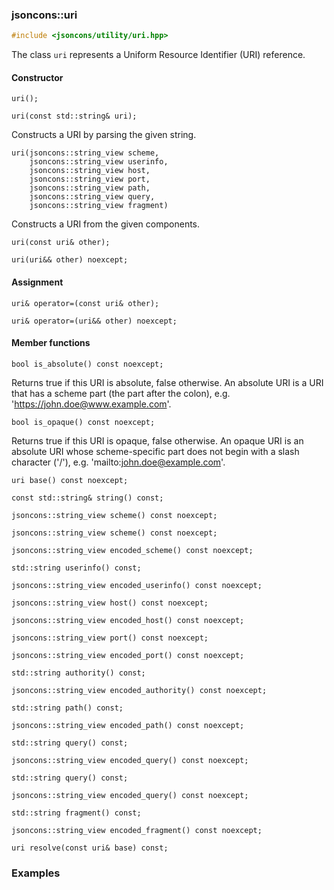 ### jsoncons::uri

```cpp
#include <jsoncons/utility/uri.hpp>

```
The class `uri` represents a Uniform Resource Identifier (URI) reference.

#### Constructor

    uri();

    uri(const std::string& uri);
Constructs a URI by parsing the given string.

    uri(jsoncons::string_view scheme,
        jsoncons::string_view userinfo,
        jsoncons::string_view host,
        jsoncons::string_view port,
        jsoncons::string_view path,
        jsoncons::string_view query,
        jsoncons::string_view fragment)
Constructs a URI from the given components.

    uri(const uri& other);

    uri(uri&& other) noexcept;

#### Assignment
    
    uri& operator=(const uri& other);
    
    uri& operator=(uri&& other) noexcept;

#### Member functions

    bool is_absolute() const noexcept;
Returns true if this URI is absolute, false otherwise. An absolute URI is a URI that has
a scheme part (the part after the colon), e.g. 'https://john.doe@www.example.com'.

    bool is_opaque() const noexcept; 
Returns true if this URI is opaque, false otherwise. An opaque URI is an absolute URI whose 
scheme-specific part does not begin with a slash character ('/'), e.g. 'mailto:john.doe@example.com'.

    uri base() const noexcept; 

    const std::string& string() const;

    jsoncons::string_view scheme() const noexcept;

    jsoncons::string_view scheme() const noexcept;

    jsoncons::string_view encoded_scheme() const noexcept;

    std::string userinfo() const;

    jsoncons::string_view encoded_userinfo() const noexcept;

    jsoncons::string_view host() const noexcept;

    jsoncons::string_view encoded_host() const noexcept;

    jsoncons::string_view port() const noexcept;

    jsoncons::string_view encoded_port() const noexcept;

    std::string authority() const;

    jsoncons::string_view encoded_authority() const noexcept;

    std::string path() const;

    jsoncons::string_view encoded_path() const noexcept;

    std::string query() const;

    jsoncons::string_view encoded_query() const noexcept;

    std::string query() const;

    jsoncons::string_view encoded_query() const noexcept;

    std::string fragment() const;

    jsoncons::string_view encoded_fragment() const noexcept;

    uri resolve(const uri& base) const;

### Examples
  


